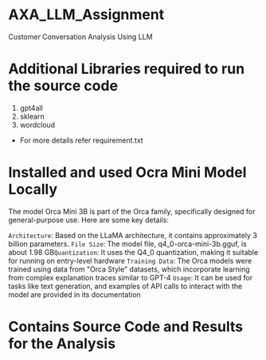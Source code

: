 # AXA_LLM_Assignment
Customer Conversation Analysis Using LLM

# Additional Libraries required to run the source code
1. gpt4all
2. sklearn
3. wordcloud
  * For more details refer requirement.txt

# Installed and used Ocra Mini Model Locally
The model Orca Mini 3B is part of the Orca family, specifically designed for general-purpose use. Here are some key details:

`Architecture`: Based on the LLaMA architecture, it contains approximately 3 billion parameters.
`File Size`: The model file, q4_0-orca-mini-3b.gguf, is about 1.98 GB​
`Quantization`: It uses the Q4_0 quantization, making it suitable for running on entry-level hardware​
`Training Data`: The Orca models were trained using data from "Orca Style" datasets, which incorporate learning from complex explanation traces similar to GPT-4​
`Usage`: It can be used for tasks like text generation, and examples of API calls to interact with the model are provided in its documentation​

# Contains Source Code and Results for the Analysis

